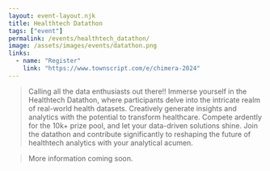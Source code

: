 ```yaml
---
layout: event-layout.njk
title: Healthtech Datathon
tags: ["event"]
permalink: /events/healthtech_datathon/
image: /assets/images/events/datathon.png
links:
  - name: "Register"
    link: "https://www.townscript.com/e/chimera-2024"
---
```



>Calling all the data enthusiasts out there!! Immerse  yourself in the Healthtech Datathon, where participants delve into the intricate realm of real-world health datasets. Creatively generate insights and analytics with the potential to transform healthcare. Compete ardently for the 10k+ prize pool, and let your data-driven solutions shine. Join the datathon and contribute significantly to reshaping the future of healthtech analytics with your analytical acumen.

> More information coming soon.